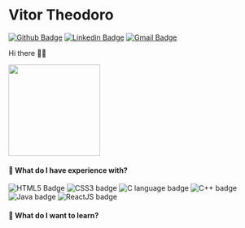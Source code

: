 
# Vitor Theodoro
[![Github Badge](https://img.shields.io/badge/-Github-000?style=flat-square&logo=Github&logoColor=white&link=https://github.com/thiagodff)](http://github.com/VitorTheodoro1/)
[![Linkedin Badge](https://img.shields.io/badge/-LinkedIn-blue?style=flat-square&logo=Linkedin&logoColor=white&link=https://www.linkedin.com/in/thiago-fernandes-dornelles/)](https://www.linkedin.com/in/vitor-theodoro-21a117202/)
[![Gmail Badge](https://img.shields.io/badge/-Gmail-c14438?style=flat-square&logo=Gmail&logoColor=white&link=mailto:thiago.fdornelles@gmail.com)](mailto:vitor-theodoro@hotmail.com)

Hi there 👋🏻    

<img height="180em" src="https://github-readme-stats.vercel.app/api?username=VitorTheodoro1&show_icons=true&theme=tokyonight"/>

                         
#### 🚀 What do I have experience with?

![HTML5 Badge](https://img.shields.io/badge/HTML5-E34F26?style=flat-square&logo=html5&logoColor=white)
![CSS3 badge](https://img.shields.io/badge/CSS3-1572B6?style=flat-square&logo=css3&logoColor=white)
![C language badge](https://img.shields.io/badge/C-00599C?style=flat-square&logo=c&logoColor=white)
![C++ badge](https://img.shields.io/badge/C++-00599C?style=flat-square&logo=cplusplus&logoColor=white)
![Java badge](https://img.shields.io/badge/Java-ED8B00?style=flat-square&logo=java&logoColor=white)
![ReactJS badge](https://img.shields.io/badge/React-61DAFB?style=flat-square&logo=react&logoColor=black)

#### 🌱 What do I want to learn? 

